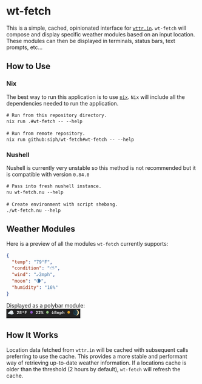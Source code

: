 # wt-fetch

This is a simple, cached, opinionated interface for
[`wttr.in`](https://github.com/chubin/wttr.in). `wt-fetch` will compose and
display specific weather modules based on an input location. These modules can
then be displayed in terminals, status bars, text prompts, etc...

## How to Use

### Nix

The best way to run this application is to use
[`nix`](https://nixos.org/download.html). `Nix` will include all the
dependencies needed to run the application.

```shell
# Run from this repository directory.
nix run .#wt-fetch -- --help

# Run from remote repository.
nix run github:siph/wt-fetch#wt-fetch -- --help
```

### Nushell

Nushell is currently very unstable so this method is not recommended but it is
compatible with version `0.84.0`

```
# Pass into fresh nushell instance.
nu wt-fetch.nu --help

# Create environment with script shebang.
./wt-fetch.nu --help
```
## Weather Modules

Here is a preview of all the modules `wt-fetch` currently supports:

```json
{
  "temp": "79°F",
  "condition": "⛅️",
  "wind": "↙2mph",
  "moon": "🌘",
  "humidity": "16%"
}
```

Displayed as a polybar module:  
![screenshot](./doc/ss.png)

## How It Works

Location data fetched from `wttr.in` will be cached with subsequent calls
preferring to use the cache. This provides a more stable and performant way of
retrieving up-to-date weather information. If a locations cache is older than
the threshold (2 hours by default), `wt-fetch` will refresh the cache.

